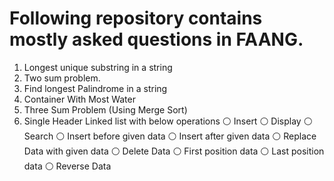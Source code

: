 # Following repository contains mostly asked questions in FAANG. 
1. Longest unique substring in a string
2. Two sum problem.
3. Find longest Palindrome in a string
4. Container With Most Water 
5. Three Sum Problem (Using Merge Sort)
6. Single Header Linked list with below operations
    ⚪️ Insert
    ⚪️ Display
    ⚪️ Search
    ⚪️ Insert before given data
    ⚪️ Insert after given data
    ⚪️ Replace Data with given data
    ⚪️ Delete Data
    ⚪️ First position data
    ⚪️ Last position data
    ⚪️ Reverse Data

   

